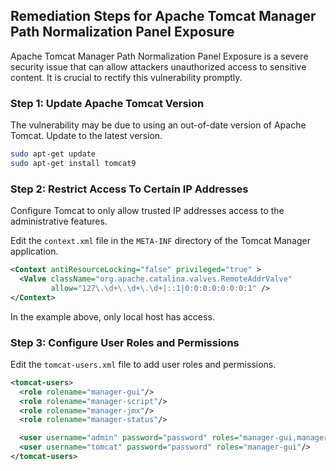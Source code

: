 

## Remediation Steps for Apache Tomcat Manager Path Normalization Panel Exposure

Apache Tomcat Manager Path Normalization Panel Exposure is a severe security issue that can allow attackers unauthorized access to sensitive content. It is crucial to rectify this vulnerability promptly.

### Step 1: Update Apache Tomcat Version 
The vulnerability may be due to using an out-of-date version of Apache Tomcat. Update to the latest version.

```bash
sudo apt-get update
sudo apt-get install tomcat9
```

### Step 2: Restrict Access To Certain IP Addresses
Configure Tomcat to only allow trusted IP addresses access to the administrative features.

Edit the `context.xml` file in the `META-INF` directory of the Tomcat Manager application.

```xml
<Context antiResourceLocking="false" privileged="true" >
  <Valve className="org.apache.catalina.valves.RemoteAddrValve"
         allow="127\.\d+\.\d+\.\d+|::1|0:0:0:0:0:0:0:1" />
</Context>
```
In the example above, only local host has access.

### Step 3: Configure User Roles and Permissions 
Edit the `tomcat-users.xml` file to add user roles and permissions.

```xml
<tomcat-users>
  <role rolename="manager-gui"/>
  <role rolename="manager-script"/>
  <role rolename="manager-jmx"/>
  <role rolename="manager-status"/>

  <user username="admin" password="password" roles="manager-gui,manager-script,manager-jmx,manager-status"/>
  <user username="tomcat" password="password" roles="manager-gui"/>
</tomcat-users>
```
